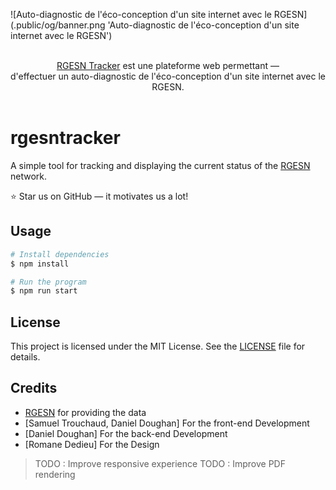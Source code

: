 ![Auto-diagnostic de l'éco-conception d'un site internet avec le RGESN](.public/og/banner.png 'Auto-diagnostic de l'éco-conception d'un site internet avec le RGESN')

<p align="center">
  <br/>
  <a href="https://rgesn.meexr.fr">RGESN Tracker</a> est une plateforme web permettant &mdash;
  <br/>
  d'effectuer un auto-diagnostic de l'éco-conception d'un site internet avec le RGESN.
  <br/><br/>
</p>

# rgesntracker
A simple tool for tracking and displaying the current status of the [RGESN](https://ecoresponsable.numerique.gouv.fr/publications/referentiel-general-ecoconception/) network.

⭐ Star us on GitHub — it motivates us a lot!

## Usage

```bash
# Install dependencies
$ npm install

# Run the program
$ npm run start
```

## License
This project is licensed under the MIT License. See the [LICENSE](LICENSE) file for details.

## Credits
* [RGESN](https://ecoresponsable.numerique.gouv.fr/publications/referentiel-general-ecoconception/) for providing the data
* [Samuel Trouchaud, Daniel Doughan] For the front-end Development 
* [Daniel Doughan] For the back-end Development 
* [Romane Dedieu] For the Design

> TODO : Improve responsive experience
> TODO : Improve PDF rendering
